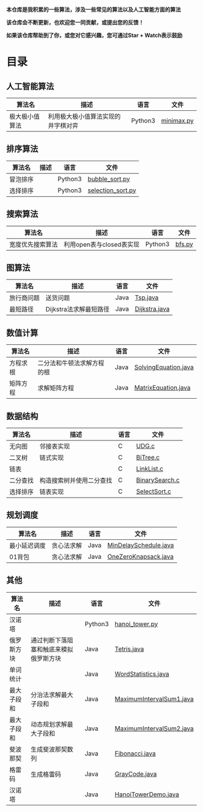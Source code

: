 **本仓库是我积累的一些算法，涉及一些常见的算法以及人工智能方面的算法**

**该仓库会不断更新，也欢迎您一同贡献，或提出您的反馈！**

**如果该仓库帮助到了你，或您对它感兴趣，您可通过Star + Watch表示鼓励**



# 目录

## 人工智能算法

| 算法名         | 描述                               | 语言    | 文件                                                         |
| -------------- | ---------------------------------- | ------- | ------------------------------------------------------------ |
| 极大极小值算法 | 利用极大极小值算法实现的井字棋对弈 | Python3 | [minimax.py](https://github.com/yub1ng/Algorithm/blob/master/ai/minimax.py) |

## 排序算法

| 算法名   | 描述 | 语言    | 文件                                                         |
| -------- | ---- | ------- | ------------------------------------------------------------ |
| 冒泡排序 |      | Python3 | [bubble_sort.py](https://github.com/yub1ng/Algorithm/blob/master/sort/bubble_sort.py) |
| 选择排序 |      | Python3 | [selection_sort.py](https://github.com/yub1ng/Algorithm/blob/master/sort/selection_sort.py) |

## 搜索算法

| 算法名           | 描述                     | 语言    | 文件                                                         |
| ---------------- | ------------------------ | ------- | ------------------------------------------------------------ |
| 宽度优先搜索算法 | 利用open表与closed表实现 | Python3 | [bfs.py](https://github.com/yub1ng/Algorithm/blob/master/search/bfs.py) |

## 图算法

| 算法名     | 描述                   | 语言 | 文件                                                         |
| ---------- | ---------------------- | ---- | ------------------------------------------------------------ |
| 旅行商问题 | 送货问题               | Java | [Tsp.java](https://github.com/yub1ng/Algorithm/blob/master/graph/Tsp.java) |
| 最短路径   | Dijkstra法求解最短路径 | Java | [Dijkstra.java](https://github.com/yub1ng/Algorithm/blob/master/graph/Dijkstra.java) |

## 数值计算

| 算法名   | 描述                       | 语言 | 文件                                                         |
| -------- | -------------------------- | ---- | ------------------------------------------------------------ |
| 方程求根 | 二分法和牛顿法求解方程的根 | Java | [SolvingEquation.java](https://github.com/yub1ng/Algorithm/blob/master/numeric/SolvingEquation.java) |
| 矩阵方程 | 求解矩阵方程               | Java | [MatrixEquation.java](https://github.com/yub1ng/Algorithm/blob/master/numeric/MatrixEquation.java) |

## 数据结构

| 算法名   | 描述                     | 语言 | 文件                                                         |
| -------- | ------------------------ | ---- | ------------------------------------------------------------ |
| 无向图   | 邻接表实现               | C    | [UDG.c](https://github.com/yub1ng/Algorithm/blob/master/data-structure/UDG.c) |
| 二叉树   | 链式实现                 | C    | [BiTree.c](https://github.com/yub1ng/Algorithm/blob/master/data-structure/BiTree.c) |
| 链表     |                          | C    | [LinkList.c](https://github.com/yub1ng/Algorithm/blob/master/data-structure/LinkList.c) |
| 二分查找 | 构造搜索树并使用二分查找 | C    | [BinarySearch.c](https://github.com/yub1ng/Algorithm/blob/master/data-structure/BinarySearch.c) |
| 选择排序 | 链表实现                 | C    | [SelectSort.c](https://github.com/yub1ng/Algorithm/blob/master/data-structure/SelectSort.c) |

## 规划调度

| 算法名       | 描述       | 语言 | 文件                                                         |
| ------------ | ---------- | ---- | ------------------------------------------------------------ |
| 最小延迟调度 | 贪心法求解 | Java | [MinDelaySchedule.java](https://github.com/yub1ng/Algorithm/blob/master/schedule/MinDelaySchedule.java) |
| 01背包       | 贪心法求解 | Java | [OneZeroKnapsack.java](https://github.com/yub1ng/Algorithm/blob/master/schedule/OneZeroKnapsack.java) |

## 其他

| 算法名     | 描述                                   | 语言    | 文件                                                         |
| ---------- | -------------------------------------- | ------- | ------------------------------------------------------------ |
| 汉诺塔     |                                        | Python3 | [hanoi_tower.py](https://github.com/yub1ng/Algorithm/blob/master/other/hanoi_tower.py) |
| 俄罗斯方块 | 通过判断下落阻塞和触底来模拟俄罗斯方块 | Java    | [Tetris.java](https://github.com/yub1ng/Algorithm/blob/master/other/Tetris.java) |
| 单词统计   |                                        | Java    | [WordStatistics.java](https://github.com/yub1ng/Algorithm/blob/master/other/WordStatistics.java) |
| 最大子段和 | 分治法求解最大子段和                   | Java    | [MaximumIntervalSum1.java](https://github.com/yub1ng/Algorithm/blob/master/other/MaximumIntervalSum1.java) |
| 最大子段和 | 动态规划求解最大子段和                 | Java    | [MaximumIntervalSum2.java](https://github.com/yub1ng/Algorithm/blob/master/other/MaximumIntervalSum2.java) |
| 斐波那契   | 生成斐波那契数列                       | Java    | [Fibonacci.java](https://github.com/yub1ng/Algorithm/blob/master/other/Fibonacci.java) |
| 格雷码     | 生成格雷码                             | Java    | [GrayCode.java](https://github.com/yub1ng/Algorithm/blob/master/other/GrayCode.java) |
| 汉诺塔     |                                        | Java    | [HanoiTowerDemo.java](https://github.com/yub1ng/Algorithm/blob/master/other/HanoiTowerDemo.java) |